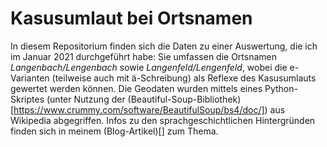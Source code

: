 # Kasusumlaut bei Ortsnamen

In diesem Repositorium finden sich die Daten zu einer Auswertung, die ich im Januar 2021 durchgeführt habe: Sie umfassen die Ortsnamen _Langenbach/Lengenbach_ sowie _Langenfeld/Lengenfeld_, wobei die e-Varianten (teilweise auch mit ä-Schreibung) als Reflexe des Kasusumlauts gewertet werden können. Die Geodaten wurden mittels eines Python-Skriptes (unter Nutzung der (Beautiful-Soup-Bibliothek)[https://www.crummy.com/software/BeautifulSoup/bs4/doc/]) aus Wikipedia abgegriffen. Infos zu den sprachgeschichtlichen Hintergründen finden sich in meinem (Blog-Artikel)[] zum Thema.
